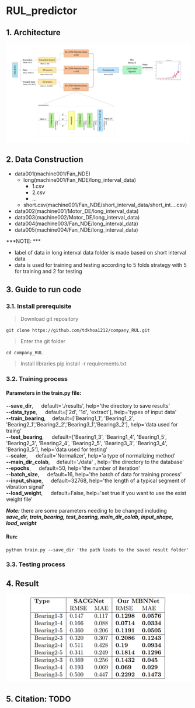 # RUL_predictor

## 1. Architecture
![plot](./images/architecture.png)
## 2. Data Construction
- data001(machine001/Fan_NDE)
    - long(machine001/Fan_NDE/long_interval_data)
        - 1.csv
        - 2.csv
        - ...
    - short.csv(machine001/Fan_NDE/short_interval_data/short_int....csv)
- data002(machine001/Motor_DE/long_interval_data)
- data003(machine002/Motor_DE/long_interval_data)
- data004(machine003/Fan_NDE/long_interval_data)
- data005(machine004/Fan_NDE/long_interval_data)</br>

***NOTE: *** 
- label of data in long interval data folder is made based on short interval data
- data is used for training and testing according to 5 folds strategy with 5 for training and 2 for testing
## 3. Guide to run code
### 3.1. Install prerequisite
> Download git repository

    git clone https://github.com/tdkhoa1212/company_RUL.git

>Enter the git folder

    cd company_RUL

>Install libraries
    pip install -r requirements.txt
### 3.2. Training process
#### Parameters in the train.py file: 
**--save_dir**,     &emsp;  default='./results', help='the directory to save results'<br/>
**--data_type**,    &emsp;  default=['2d', '1d', 'extract'], help='types of input data'<br/>
**--train_bearing**,&emsp;  default=['Bearing1_1', 'Bearing1_2', 'Bearing2_1','Bearing2_2','Bearing3_1','Bearing3_2'], help='data used for traing'<br/>
**--test_bearing**, &emsp;  default=['Bearing1_3', 'Bearing1_4', 'Bearing1_5', 'Bearing2_3', 'Bearing2_4', 'Bearing2_5', 'Bearing3_3', 'Bearing3_4', 'Bearing3_5'], help='data used for testing'<br/>
**--scaler**,       &emsp;  default='Normalizer', help='a type of normalizing method'<br/>
**--main_dir_colab**,&emsp; default='./data' , help='the directory to the database'<br/>
**--epochs**,       &emsp;  default=50, help='the number of iteration'<br/>
**--batch_size**,   &emsp;  default=16, help='the batch of data for training process'<br/>
**--input_shape**,  &emsp;  default=32768, help='the length of a typical segment of vibration signal'<br/>
**--load_weight**,  &emsp;  default=False, help='set true if you want to use the exist weight file'<br/>

***__Note__:*** there are some parameters needing to be changed including ***save_dir, train_bearing, test_bearing, main_dir_colab, input_shape, load_weight***
#### Run:
    python train.py --save_dir 'the path leads to the saved result folder' 
### 3.3. Testing process
## 4. Result
![plot](./images/result.png)
## 5. Citation: TODO
